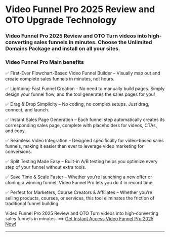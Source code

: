 # Video Funnel Pro 2025 Review and OTO Upgrade Technology

### Video Funnel Pro 2025 Review and OTO Turn videos into high-converting sales funnels in minutes. Choose the Unlimited Domains Package and install on all your sites.

### Video Funnel Pro Main benefits

✅ First-Ever Flowchart-Based Video Funnel Builder – Visually map out and create complete sales funnels in minutes, not hours.

✅ Lightning-Fast Funnel Creation – No need to manually build pages. Simply design your funnel flow, and the tool generates the sales pages for you!

✅ Drag & Drop Simplicity – No coding, no complex setups. Just drag, connect, and launch.

✅ Instant Sales Page Generation – Each funnel step automatically creates its corresponding sales page, complete with placeholders for videos, CTAs, and copy.

✅ Seamless Video Integration – Designed specifically for video-based sales funnels, making it easier than ever to leverage video marketing for conversions.

✅ Split Testing Made Easy – Built-in A/B testing helps you optimize every step of your funnel without extra tools.

✅ Save Time & Scale Faster – Whether you’re launching a new offer or cloning a winning funnel, Video Funnel Pro lets you do it in record time.

✅ Perfect for Marketers, Course Creators & Affiliates – Whether you’re selling products, courses, or services, this tool eliminates the friction of traditional funnel building.

Video Funnel Pro 2025 Review and OTO Turn videos into high-converting sales funnels in minutes.
==> [Get Instant Access Video Funnel Pro 2025 Now!](https://warriorplus.com/o2/a/q9nj4s3/0)


---
